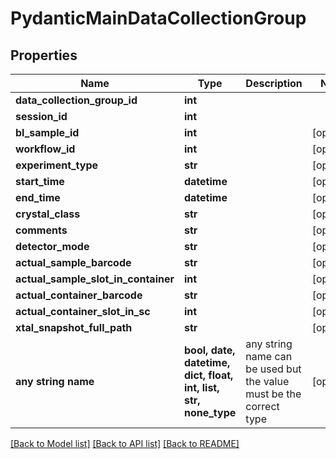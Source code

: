 # PydanticMainDataCollectionGroup


## Properties
Name | Type | Description | Notes
------------ | ------------- | ------------- | -------------
**data_collection_group_id** | **int** |  | 
**session_id** | **int** |  | 
**bl_sample_id** | **int** |  | [optional] 
**workflow_id** | **int** |  | [optional] 
**experiment_type** | **str** |  | [optional] 
**start_time** | **datetime** |  | [optional] 
**end_time** | **datetime** |  | [optional] 
**crystal_class** | **str** |  | [optional] 
**comments** | **str** |  | [optional] 
**detector_mode** | **str** |  | [optional] 
**actual_sample_barcode** | **str** |  | [optional] 
**actual_sample_slot_in_container** | **int** |  | [optional] 
**actual_container_barcode** | **str** |  | [optional] 
**actual_container_slot_in_sc** | **int** |  | [optional] 
**xtal_snapshot_full_path** | **str** |  | [optional] 
**any string name** | **bool, date, datetime, dict, float, int, list, str, none_type** | any string name can be used but the value must be the correct type | [optional]

[[Back to Model list]](../README.md#documentation-for-models) [[Back to API list]](../README.md#documentation-for-api-endpoints) [[Back to README]](../README.md)


